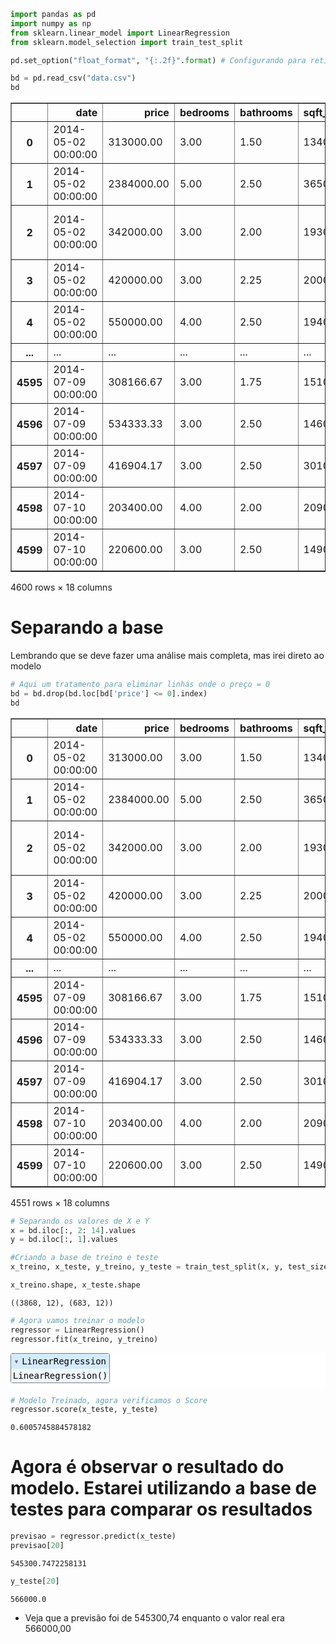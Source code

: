 ```python
import pandas as pd
import numpy as np
from sklearn.linear_model import LinearRegression
from sklearn.model_selection import train_test_split
```


```python
pd.set_option("float_format", "{:.2f}".format) # Configurando para retirar a notação cientifica

bd = pd.read_csv("data.csv")
bd
```




<div>
<style scoped>
    .dataframe tbody tr th:only-of-type {
        vertical-align: middle;
    }

    .dataframe tbody tr th {
        vertical-align: top;
    }

    .dataframe thead th {
        text-align: right;
    }
</style>
<table border="1" class="dataframe">
  <thead>
    <tr style="text-align: right;">
      <th></th>
      <th>date</th>
      <th>price</th>
      <th>bedrooms</th>
      <th>bathrooms</th>
      <th>sqft_living</th>
      <th>sqft_lot</th>
      <th>floors</th>
      <th>waterfront</th>
      <th>view</th>
      <th>condition</th>
      <th>sqft_above</th>
      <th>sqft_basement</th>
      <th>yr_built</th>
      <th>yr_renovated</th>
      <th>street</th>
      <th>city</th>
      <th>statezip</th>
      <th>country</th>
    </tr>
  </thead>
  <tbody>
    <tr>
      <th>0</th>
      <td>2014-05-02 00:00:00</td>
      <td>313000.00</td>
      <td>3.00</td>
      <td>1.50</td>
      <td>1340</td>
      <td>7912</td>
      <td>1.50</td>
      <td>0</td>
      <td>0</td>
      <td>3</td>
      <td>1340</td>
      <td>0</td>
      <td>1955</td>
      <td>2005</td>
      <td>18810 Densmore Ave N</td>
      <td>Shoreline</td>
      <td>WA 98133</td>
      <td>USA</td>
    </tr>
    <tr>
      <th>1</th>
      <td>2014-05-02 00:00:00</td>
      <td>2384000.00</td>
      <td>5.00</td>
      <td>2.50</td>
      <td>3650</td>
      <td>9050</td>
      <td>2.00</td>
      <td>0</td>
      <td>4</td>
      <td>5</td>
      <td>3370</td>
      <td>280</td>
      <td>1921</td>
      <td>0</td>
      <td>709 W Blaine St</td>
      <td>Seattle</td>
      <td>WA 98119</td>
      <td>USA</td>
    </tr>
    <tr>
      <th>2</th>
      <td>2014-05-02 00:00:00</td>
      <td>342000.00</td>
      <td>3.00</td>
      <td>2.00</td>
      <td>1930</td>
      <td>11947</td>
      <td>1.00</td>
      <td>0</td>
      <td>0</td>
      <td>4</td>
      <td>1930</td>
      <td>0</td>
      <td>1966</td>
      <td>0</td>
      <td>26206-26214 143rd Ave SE</td>
      <td>Kent</td>
      <td>WA 98042</td>
      <td>USA</td>
    </tr>
    <tr>
      <th>3</th>
      <td>2014-05-02 00:00:00</td>
      <td>420000.00</td>
      <td>3.00</td>
      <td>2.25</td>
      <td>2000</td>
      <td>8030</td>
      <td>1.00</td>
      <td>0</td>
      <td>0</td>
      <td>4</td>
      <td>1000</td>
      <td>1000</td>
      <td>1963</td>
      <td>0</td>
      <td>857 170th Pl NE</td>
      <td>Bellevue</td>
      <td>WA 98008</td>
      <td>USA</td>
    </tr>
    <tr>
      <th>4</th>
      <td>2014-05-02 00:00:00</td>
      <td>550000.00</td>
      <td>4.00</td>
      <td>2.50</td>
      <td>1940</td>
      <td>10500</td>
      <td>1.00</td>
      <td>0</td>
      <td>0</td>
      <td>4</td>
      <td>1140</td>
      <td>800</td>
      <td>1976</td>
      <td>1992</td>
      <td>9105 170th Ave NE</td>
      <td>Redmond</td>
      <td>WA 98052</td>
      <td>USA</td>
    </tr>
    <tr>
      <th>...</th>
      <td>...</td>
      <td>...</td>
      <td>...</td>
      <td>...</td>
      <td>...</td>
      <td>...</td>
      <td>...</td>
      <td>...</td>
      <td>...</td>
      <td>...</td>
      <td>...</td>
      <td>...</td>
      <td>...</td>
      <td>...</td>
      <td>...</td>
      <td>...</td>
      <td>...</td>
      <td>...</td>
    </tr>
    <tr>
      <th>4595</th>
      <td>2014-07-09 00:00:00</td>
      <td>308166.67</td>
      <td>3.00</td>
      <td>1.75</td>
      <td>1510</td>
      <td>6360</td>
      <td>1.00</td>
      <td>0</td>
      <td>0</td>
      <td>4</td>
      <td>1510</td>
      <td>0</td>
      <td>1954</td>
      <td>1979</td>
      <td>501 N 143rd St</td>
      <td>Seattle</td>
      <td>WA 98133</td>
      <td>USA</td>
    </tr>
    <tr>
      <th>4596</th>
      <td>2014-07-09 00:00:00</td>
      <td>534333.33</td>
      <td>3.00</td>
      <td>2.50</td>
      <td>1460</td>
      <td>7573</td>
      <td>2.00</td>
      <td>0</td>
      <td>0</td>
      <td>3</td>
      <td>1460</td>
      <td>0</td>
      <td>1983</td>
      <td>2009</td>
      <td>14855 SE 10th Pl</td>
      <td>Bellevue</td>
      <td>WA 98007</td>
      <td>USA</td>
    </tr>
    <tr>
      <th>4597</th>
      <td>2014-07-09 00:00:00</td>
      <td>416904.17</td>
      <td>3.00</td>
      <td>2.50</td>
      <td>3010</td>
      <td>7014</td>
      <td>2.00</td>
      <td>0</td>
      <td>0</td>
      <td>3</td>
      <td>3010</td>
      <td>0</td>
      <td>2009</td>
      <td>0</td>
      <td>759 Ilwaco Pl NE</td>
      <td>Renton</td>
      <td>WA 98059</td>
      <td>USA</td>
    </tr>
    <tr>
      <th>4598</th>
      <td>2014-07-10 00:00:00</td>
      <td>203400.00</td>
      <td>4.00</td>
      <td>2.00</td>
      <td>2090</td>
      <td>6630</td>
      <td>1.00</td>
      <td>0</td>
      <td>0</td>
      <td>3</td>
      <td>1070</td>
      <td>1020</td>
      <td>1974</td>
      <td>0</td>
      <td>5148 S Creston St</td>
      <td>Seattle</td>
      <td>WA 98178</td>
      <td>USA</td>
    </tr>
    <tr>
      <th>4599</th>
      <td>2014-07-10 00:00:00</td>
      <td>220600.00</td>
      <td>3.00</td>
      <td>2.50</td>
      <td>1490</td>
      <td>8102</td>
      <td>2.00</td>
      <td>0</td>
      <td>0</td>
      <td>4</td>
      <td>1490</td>
      <td>0</td>
      <td>1990</td>
      <td>0</td>
      <td>18717 SE 258th St</td>
      <td>Covington</td>
      <td>WA 98042</td>
      <td>USA</td>
    </tr>
  </tbody>
</table>
<p>4600 rows × 18 columns</p>
</div>



# Separando a base

Lembrando que se deve fazer uma análise mais completa, mas irei direto ao modelo


```python
# Aqui um tratamento para eliminar linhas onde o preço = 0
bd = bd.drop(bd.loc[bd['price'] <= 0].index)
bd
```




<div>
<style scoped>
    .dataframe tbody tr th:only-of-type {
        vertical-align: middle;
    }

    .dataframe tbody tr th {
        vertical-align: top;
    }

    .dataframe thead th {
        text-align: right;
    }
</style>
<table border="1" class="dataframe">
  <thead>
    <tr style="text-align: right;">
      <th></th>
      <th>date</th>
      <th>price</th>
      <th>bedrooms</th>
      <th>bathrooms</th>
      <th>sqft_living</th>
      <th>sqft_lot</th>
      <th>floors</th>
      <th>waterfront</th>
      <th>view</th>
      <th>condition</th>
      <th>sqft_above</th>
      <th>sqft_basement</th>
      <th>yr_built</th>
      <th>yr_renovated</th>
      <th>street</th>
      <th>city</th>
      <th>statezip</th>
      <th>country</th>
    </tr>
  </thead>
  <tbody>
    <tr>
      <th>0</th>
      <td>2014-05-02 00:00:00</td>
      <td>313000.00</td>
      <td>3.00</td>
      <td>1.50</td>
      <td>1340</td>
      <td>7912</td>
      <td>1.50</td>
      <td>0</td>
      <td>0</td>
      <td>3</td>
      <td>1340</td>
      <td>0</td>
      <td>1955</td>
      <td>2005</td>
      <td>18810 Densmore Ave N</td>
      <td>Shoreline</td>
      <td>WA 98133</td>
      <td>USA</td>
    </tr>
    <tr>
      <th>1</th>
      <td>2014-05-02 00:00:00</td>
      <td>2384000.00</td>
      <td>5.00</td>
      <td>2.50</td>
      <td>3650</td>
      <td>9050</td>
      <td>2.00</td>
      <td>0</td>
      <td>4</td>
      <td>5</td>
      <td>3370</td>
      <td>280</td>
      <td>1921</td>
      <td>0</td>
      <td>709 W Blaine St</td>
      <td>Seattle</td>
      <td>WA 98119</td>
      <td>USA</td>
    </tr>
    <tr>
      <th>2</th>
      <td>2014-05-02 00:00:00</td>
      <td>342000.00</td>
      <td>3.00</td>
      <td>2.00</td>
      <td>1930</td>
      <td>11947</td>
      <td>1.00</td>
      <td>0</td>
      <td>0</td>
      <td>4</td>
      <td>1930</td>
      <td>0</td>
      <td>1966</td>
      <td>0</td>
      <td>26206-26214 143rd Ave SE</td>
      <td>Kent</td>
      <td>WA 98042</td>
      <td>USA</td>
    </tr>
    <tr>
      <th>3</th>
      <td>2014-05-02 00:00:00</td>
      <td>420000.00</td>
      <td>3.00</td>
      <td>2.25</td>
      <td>2000</td>
      <td>8030</td>
      <td>1.00</td>
      <td>0</td>
      <td>0</td>
      <td>4</td>
      <td>1000</td>
      <td>1000</td>
      <td>1963</td>
      <td>0</td>
      <td>857 170th Pl NE</td>
      <td>Bellevue</td>
      <td>WA 98008</td>
      <td>USA</td>
    </tr>
    <tr>
      <th>4</th>
      <td>2014-05-02 00:00:00</td>
      <td>550000.00</td>
      <td>4.00</td>
      <td>2.50</td>
      <td>1940</td>
      <td>10500</td>
      <td>1.00</td>
      <td>0</td>
      <td>0</td>
      <td>4</td>
      <td>1140</td>
      <td>800</td>
      <td>1976</td>
      <td>1992</td>
      <td>9105 170th Ave NE</td>
      <td>Redmond</td>
      <td>WA 98052</td>
      <td>USA</td>
    </tr>
    <tr>
      <th>...</th>
      <td>...</td>
      <td>...</td>
      <td>...</td>
      <td>...</td>
      <td>...</td>
      <td>...</td>
      <td>...</td>
      <td>...</td>
      <td>...</td>
      <td>...</td>
      <td>...</td>
      <td>...</td>
      <td>...</td>
      <td>...</td>
      <td>...</td>
      <td>...</td>
      <td>...</td>
      <td>...</td>
    </tr>
    <tr>
      <th>4595</th>
      <td>2014-07-09 00:00:00</td>
      <td>308166.67</td>
      <td>3.00</td>
      <td>1.75</td>
      <td>1510</td>
      <td>6360</td>
      <td>1.00</td>
      <td>0</td>
      <td>0</td>
      <td>4</td>
      <td>1510</td>
      <td>0</td>
      <td>1954</td>
      <td>1979</td>
      <td>501 N 143rd St</td>
      <td>Seattle</td>
      <td>WA 98133</td>
      <td>USA</td>
    </tr>
    <tr>
      <th>4596</th>
      <td>2014-07-09 00:00:00</td>
      <td>534333.33</td>
      <td>3.00</td>
      <td>2.50</td>
      <td>1460</td>
      <td>7573</td>
      <td>2.00</td>
      <td>0</td>
      <td>0</td>
      <td>3</td>
      <td>1460</td>
      <td>0</td>
      <td>1983</td>
      <td>2009</td>
      <td>14855 SE 10th Pl</td>
      <td>Bellevue</td>
      <td>WA 98007</td>
      <td>USA</td>
    </tr>
    <tr>
      <th>4597</th>
      <td>2014-07-09 00:00:00</td>
      <td>416904.17</td>
      <td>3.00</td>
      <td>2.50</td>
      <td>3010</td>
      <td>7014</td>
      <td>2.00</td>
      <td>0</td>
      <td>0</td>
      <td>3</td>
      <td>3010</td>
      <td>0</td>
      <td>2009</td>
      <td>0</td>
      <td>759 Ilwaco Pl NE</td>
      <td>Renton</td>
      <td>WA 98059</td>
      <td>USA</td>
    </tr>
    <tr>
      <th>4598</th>
      <td>2014-07-10 00:00:00</td>
      <td>203400.00</td>
      <td>4.00</td>
      <td>2.00</td>
      <td>2090</td>
      <td>6630</td>
      <td>1.00</td>
      <td>0</td>
      <td>0</td>
      <td>3</td>
      <td>1070</td>
      <td>1020</td>
      <td>1974</td>
      <td>0</td>
      <td>5148 S Creston St</td>
      <td>Seattle</td>
      <td>WA 98178</td>
      <td>USA</td>
    </tr>
    <tr>
      <th>4599</th>
      <td>2014-07-10 00:00:00</td>
      <td>220600.00</td>
      <td>3.00</td>
      <td>2.50</td>
      <td>1490</td>
      <td>8102</td>
      <td>2.00</td>
      <td>0</td>
      <td>0</td>
      <td>4</td>
      <td>1490</td>
      <td>0</td>
      <td>1990</td>
      <td>0</td>
      <td>18717 SE 258th St</td>
      <td>Covington</td>
      <td>WA 98042</td>
      <td>USA</td>
    </tr>
  </tbody>
</table>
<p>4551 rows × 18 columns</p>
</div>




```python
# Separando os valores de X e Y
x = bd.iloc[:, 2: 14].values
y = bd.iloc[:, 1].values

```


```python
#Criando a base de treino e teste
x_treino, x_teste, y_treino, y_teste = train_test_split(x, y, test_size=0.15, random_state=43)

x_treino.shape, x_teste.shape
```




    ((3868, 12), (683, 12))




```python
# Agora vamos treinar o modelo
regressor = LinearRegression()
regressor.fit(x_treino, y_treino)

```




<style>#sk-container-id-3 {color: black;background-color: white;}#sk-container-id-3 pre{padding: 0;}#sk-container-id-3 div.sk-toggleable {background-color: white;}#sk-container-id-3 label.sk-toggleable__label {cursor: pointer;display: block;width: 100%;margin-bottom: 0;padding: 0.3em;box-sizing: border-box;text-align: center;}#sk-container-id-3 label.sk-toggleable__label-arrow:before {content: "▸";float: left;margin-right: 0.25em;color: #696969;}#sk-container-id-3 label.sk-toggleable__label-arrow:hover:before {color: black;}#sk-container-id-3 div.sk-estimator:hover label.sk-toggleable__label-arrow:before {color: black;}#sk-container-id-3 div.sk-toggleable__content {max-height: 0;max-width: 0;overflow: hidden;text-align: left;background-color: #f0f8ff;}#sk-container-id-3 div.sk-toggleable__content pre {margin: 0.2em;color: black;border-radius: 0.25em;background-color: #f0f8ff;}#sk-container-id-3 input.sk-toggleable__control:checked~div.sk-toggleable__content {max-height: 200px;max-width: 100%;overflow: auto;}#sk-container-id-3 input.sk-toggleable__control:checked~label.sk-toggleable__label-arrow:before {content: "▾";}#sk-container-id-3 div.sk-estimator input.sk-toggleable__control:checked~label.sk-toggleable__label {background-color: #d4ebff;}#sk-container-id-3 div.sk-label input.sk-toggleable__control:checked~label.sk-toggleable__label {background-color: #d4ebff;}#sk-container-id-3 input.sk-hidden--visually {border: 0;clip: rect(1px 1px 1px 1px);clip: rect(1px, 1px, 1px, 1px);height: 1px;margin: -1px;overflow: hidden;padding: 0;position: absolute;width: 1px;}#sk-container-id-3 div.sk-estimator {font-family: monospace;background-color: #f0f8ff;border: 1px dotted black;border-radius: 0.25em;box-sizing: border-box;margin-bottom: 0.5em;}#sk-container-id-3 div.sk-estimator:hover {background-color: #d4ebff;}#sk-container-id-3 div.sk-parallel-item::after {content: "";width: 100%;border-bottom: 1px solid gray;flex-grow: 1;}#sk-container-id-3 div.sk-label:hover label.sk-toggleable__label {background-color: #d4ebff;}#sk-container-id-3 div.sk-serial::before {content: "";position: absolute;border-left: 1px solid gray;box-sizing: border-box;top: 0;bottom: 0;left: 50%;z-index: 0;}#sk-container-id-3 div.sk-serial {display: flex;flex-direction: column;align-items: center;background-color: white;padding-right: 0.2em;padding-left: 0.2em;position: relative;}#sk-container-id-3 div.sk-item {position: relative;z-index: 1;}#sk-container-id-3 div.sk-parallel {display: flex;align-items: stretch;justify-content: center;background-color: white;position: relative;}#sk-container-id-3 div.sk-item::before, #sk-container-id-3 div.sk-parallel-item::before {content: "";position: absolute;border-left: 1px solid gray;box-sizing: border-box;top: 0;bottom: 0;left: 50%;z-index: -1;}#sk-container-id-3 div.sk-parallel-item {display: flex;flex-direction: column;z-index: 1;position: relative;background-color: white;}#sk-container-id-3 div.sk-parallel-item:first-child::after {align-self: flex-end;width: 50%;}#sk-container-id-3 div.sk-parallel-item:last-child::after {align-self: flex-start;width: 50%;}#sk-container-id-3 div.sk-parallel-item:only-child::after {width: 0;}#sk-container-id-3 div.sk-dashed-wrapped {border: 1px dashed gray;margin: 0 0.4em 0.5em 0.4em;box-sizing: border-box;padding-bottom: 0.4em;background-color: white;}#sk-container-id-3 div.sk-label label {font-family: monospace;font-weight: bold;display: inline-block;line-height: 1.2em;}#sk-container-id-3 div.sk-label-container {text-align: center;}#sk-container-id-3 div.sk-container {/* jupyter's `normalize.less` sets `[hidden] { display: none; }` but bootstrap.min.css set `[hidden] { display: none !important; }` so we also need the `!important` here to be able to override the default hidden behavior on the sphinx rendered scikit-learn.org. See: https://github.com/scikit-learn/scikit-learn/issues/21755 */display: inline-block !important;position: relative;}#sk-container-id-3 div.sk-text-repr-fallback {display: none;}</style><div id="sk-container-id-3" class="sk-top-container"><div class="sk-text-repr-fallback"><pre>LinearRegression()</pre><b>In a Jupyter environment, please rerun this cell to show the HTML representation or trust the notebook. <br />On GitHub, the HTML representation is unable to render, please try loading this page with nbviewer.org.</b></div><div class="sk-container" hidden><div class="sk-item"><div class="sk-estimator sk-toggleable"><input class="sk-toggleable__control sk-hidden--visually" id="sk-estimator-id-3" type="checkbox" checked><label for="sk-estimator-id-3" class="sk-toggleable__label sk-toggleable__label-arrow">LinearRegression</label><div class="sk-toggleable__content"><pre>LinearRegression()</pre></div></div></div></div></div>




```python
# Modelo Treinado, agora verificamos o Score
regressor.score(x_teste, y_teste)
```




    0.6005745884578182



# Agora é observar o resultado do modelo. Estarei utilizando a base de testes para comparar os resultados


```python
previsao = regressor.predict(x_teste)
previsao[20]
```




    545300.7472258131




```python
y_teste[20]
```




    566000.0



* Veja que a previsão foi de 545300,74 enquanto o valor real era 566000,00

